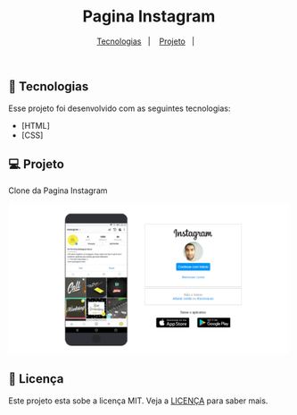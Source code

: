 <h1 align="center">
       Pagina Instagram
</h1>

<p align="center">
  <a href="#-tecnologias">Tecnologias</a>&nbsp;&nbsp;&nbsp;|&nbsp;&nbsp;&nbsp;
  <a href="#-projeto">Projeto</a>&nbsp;&nbsp;&nbsp;|&nbsp;&nbsp;&nbsp;

</p>


<br>



## :robot: Tecnologias

Esse projeto foi desenvolvido com as seguintes tecnologias:

- [HTML]
- [CSS]


## 💻 Projeto

Clone da Pagina Instagram

<img alt="Moveit" src="img\instagram.png" />

## 📝 Licença

Este projeto esta sobe a licença MIT. Veja a [LICENÇA](https://opensource.org/licenses/MIT) para saber mais.


